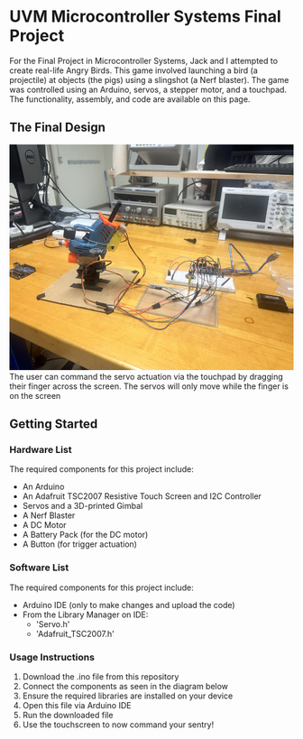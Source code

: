 # UVM Microcontroller Systems Final Project
For the Final Project in Microcontroller Systems, Jack and I attempted to create real-life Angry Birds. This game involved launching a bird (a projectile) at objects (the pigs) using a slingshot (a Nerf blaster). The game was controlled using an Arduino, servos, a stepper motor, and a touchpad. The functionality, assembly, and code are available on this page.


## The Final Design
<img src="IMG_9239.jpg" alt="Final Angry Birds Design" width="600" height="400">
The user can command the servo actuation via the touchpad by dragging their finger across the screen. The servos will only move while the finger is on the screen 

## Getting Started
### Hardware List
The required components for this project include:
-  An Arduino
-  An Adafruit TSC2007 Resistive Touch Screen and I2C Controller
-  Servos and a 3D-printed Gimbal
-  A Nerf Blaster
-  A DC Motor
-  A Battery Pack (for the DC motor)
-  A Button (for trigger actuation)

### Software List
The required components for this project include:
-  Arduino IDE (only to make changes and upload the code)
-  From the Library Manager on IDE:
   -  'Servo.h'
   -  'Adafruit_TSC2007.h'

### Usage Instructions
1. Download the .ino file from this repository
2. Connect the components as seen in the diagram below
3. Ensure the required libraries are installed on your device
4. Open this file via Arduino IDE
5. Run the downloaded file
6. Use the touchscreen to now command your sentry!
